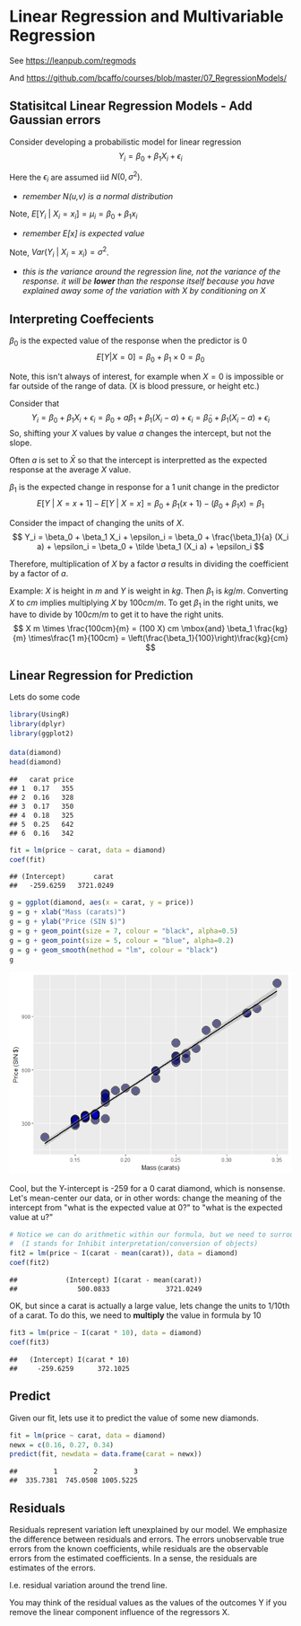 # Linear Regression and Multivariable Regression

See https://leanpub.com/regmods

And https://github.com/bcaffo/courses/blob/master/07_RegressionModels/


## Statisitcal Linear Regression Models - Add Gaussian errors

Consider developing a probabilistic model for linear regression $$ Y_i = \beta_0 + \beta_1 X_i + \epsilon_{i} $$

Here the $\epsilon_{i}$ are assumed iid $N(0, \sigma^2)$. 

  - *remember N(u,v) is a normal distribution*

Note, $E[Y_i ~|~ X_i = x_i] = \mu_i = \beta_0 + \beta_1 x_i$ 

  - *remember E[x] is expected value*

Note, $Var(Y_i ~|~ X_i = x_i) = \sigma^2$. 

  - *this is the variance around the regression line, not the variance of the response.  it will be **lower** than the response itself because you have explained away some of the variation with X by conditioning on X*
  
## Interpreting Coeffecients

$\beta_0$ is the expected value of the response when the predictor is 0 $$ E[Y | X = 0] = \beta_0 + \beta_1 \times 0 = \beta_0 $$

Note, this isn't always of interest, for example when $X=0$ is impossible or far outside of the range of data. (X is blood pressure, or height etc.)

Consider that $$ Y_i = \beta_0 + \beta_1 X_i + \epsilon_i = \beta_0 + a \beta_1 + \beta_1 (X_i - a) + \epsilon_i = \tilde \beta_0 + \beta_1 (X_i - a) + \epsilon_i $$ So, shifting your $X$ values by value $a$ changes the intercept, but not the slope.

Often $a$ is set to $\bar X$ so that the intercept is interpretted as the expected response at the average $X$ value.

$\beta_1$ is the expected change in response for a 1 unit change in the predictor $$ E[Y ~|~ X = x+1] - E[Y ~|~ X = x] = \beta_0 + \beta_1 (x + 1) - (\beta_0 + \beta_1 x ) = \beta_1 $$

Consider the impact of changing the units of $X$. $$ Y_i = \beta_0 + \beta_1 X_i + \epsilon_i = \beta_0 + \frac{\beta_1}{a} (X_i a) + \epsilon_i = \beta_0 + \tilde \beta_1 (X_i a) + \epsilon_i $$

Therefore, multiplication of $X$ by a factor $a$ results in dividing the coefficient by a factor of $a$.

Example: $X$ is height in $m$ and $Y$ is weight in $kg$. Then $\beta_1$ is $kg/m$. Converting $X$ to $cm$ implies multiplying $X$ by $100 cm/m$. To get $\beta_1$ in the right units, we have to divide by $100 cm /m$ to get it to have the right units. $$ X m \times \frac{100cm}{m} = (100 X) cm \mbox{and} \beta_1 \frac{kg}{m} \times\frac{1 m}{100cm} = \left(\frac{\beta_1}{100}\right)\frac{kg}{cm} $$

## Linear Regression for Prediction

Lets do some code


```r
library(UsingR)
library(dplyr)
library(ggplot2)

data(diamond)
head(diamond)
```

```
##   carat price
## 1  0.17   355
## 2  0.16   328
## 3  0.17   350
## 4  0.18   325
## 5  0.25   642
## 6  0.16   342
```

```r
fit = lm(price ~ carat, data = diamond)
coef(fit)
```

```
## (Intercept)       carat 
##   -259.6259   3721.0249
```

```r
g = ggplot(diamond, aes(x = carat, y = price))
g = g + xlab("Mass (carats)")
g = g + ylab("Price (SIN $)")
g = g + geom_point(size = 7, colour = "black", alpha=0.5)
g = g + geom_point(size = 5, colour = "blue", alpha=0.2)
g = g + geom_smooth(method = "lm", colour = "black")
g
```

![](multivariable-regression_files/figure-html/unnamed-chunk-2-1.png)<!-- -->

Cool, but the Y-intercept is -259 for a 0 carat diamond, which is nonsense.  Let's mean-center our data, or in other words: change the meaning of the intercept from "what is the expected value at 0?" to "what is the expected value at u?"


```r
# Notice we can do arithmetic within our formula, but we need to surround it with th I() function
#  (I stands for Inhibit interpretation/conversion of objects)
fit2 = lm(price ~ I(carat - mean(carat)), data = diamond)
coef(fit2)
```

```
##            (Intercept) I(carat - mean(carat)) 
##               500.0833              3721.0249
```

OK, but since a carat is actually a large value, lets change the units to 1/10th of a carat.  To do this, we need to **multiply** the value in formula by 10


```r
fit3 = lm(price ~ I(carat * 10), data = diamond)
coef(fit3)
```

```
##   (Intercept) I(carat * 10) 
##     -259.6259      372.1025
```

## Predict

Given our fit, lets use it to predict the value of some new diamonds.


```r
fit = lm(price ~ carat, data = diamond)
newx = c(0.16, 0.27, 0.34)
predict(fit, newdata = data.frame(carat = newx))
```

```
##         1         2         3 
##  335.7381  745.0508 1005.5225
```

## Residuals

Residuals represent variation left unexplained by our model. We emphasize the difference between residuals and errors. The errors unobservable true errors from the known coefficients, while residuals are the observable errors from the estimated coefficients. In a sense, the residuals are estimates of the errors.

I.e. residual variation around the trend line.

You may think of the residual values as the values of the outcomes Y if you remove the linear component influence of the regressors X.

